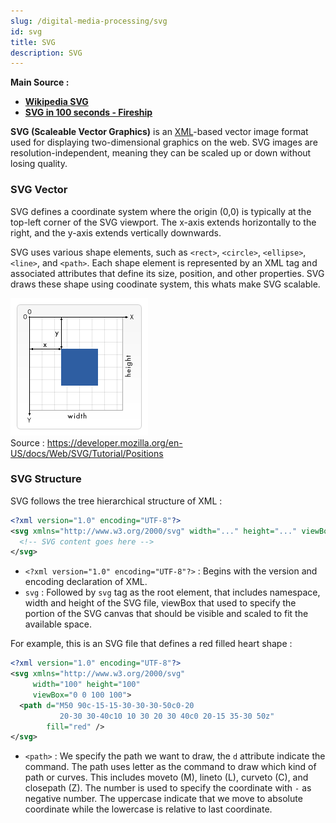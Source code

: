 ```yaml
---
slug: /digital-media-processing/svg
id: svg
title: SVG
description: SVG
---
```


**Main Source :**

- **[Wikipedia SVG](https://en.wikipedia.org/wiki/SVG)**
- **[SVG in 100 seconds - Fireship](https://youtu.be/emFMHH2Bfvo)**

**SVG (Scaleable Vector Graphics)** is an [XML](/digital-media-processing/xml)-based vector image format used for displaying two-dimensional graphics on the web. SVG images are resolution-independent, meaning they can be scaled up or down without losing quality.

### SVG Vector

SVG defines a coordinate system where the origin (0,0) is typically at the top-left corner of the SVG viewport. The x-axis extends horizontally to the right, and the y-axis extends vertically downwards.

SVG uses various shape elements, such as `<rect>`, `<circle>`, `<ellipse>`, `<line>`, and `<path>`. Each shape element is represented by an XML tag and associated attributes that define its size, position, and other properties. SVG draws these shape using coodinate system, this whats make SVG scalable.

![SVG coordinate system](./svg-coordinate.png)  
Source : https://developer.mozilla.org/en-US/docs/Web/SVG/Tutorial/Positions

### SVG Structure

SVG follows the tree hierarchical structure of XML :

```xml
<?xml version="1.0" encoding="UTF-8"?>
<svg xmlns="http://www.w3.org/2000/svg" width="..." height="..." viewBox="...">
  <!-- SVG content goes here -->
</svg>
```

- `<?xml version="1.0" encoding="UTF-8"?>` : Begins with the version and encoding declaration of XML.
- `svg` : Followed by `svg` tag as the root element, that includes namespace, width and height of the SVG file, viewBox that used to specify the portion of the SVG canvas that should be visible and scaled to fit the available space.

For example, this is an SVG file that defines a red filled heart shape :

```xml
<?xml version="1.0" encoding="UTF-8"?>
<svg xmlns="http://www.w3.org/2000/svg"
     width="100" height="100"
     viewBox="0 0 100 100">
  <path d="M50 90c-15-15-30-30-30-50c0-20
           20-30 30-40c10 10 30 20 30 40c0 20-15 35-30 50z"
        fill="red" />
</svg>
```

- `<path>` : We specify the path we want to draw, the `d` attribute indicate the command. The path uses letter as the command to draw which kind of path or curves. This includes moveto (M), lineto (L), curveto (C), and closepath (Z). The number is used to specify the coordinate with `-` as negative number. The uppercase indicate that we move to absolute coordinate while the lowercase is relative to last coordinate.

